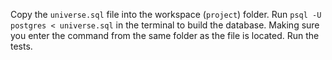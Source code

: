 Copy the `universe.sql` file into the workspace (`project`) folder. Run `psql -U postgres < universe.sql` in the terminal to build the database. Making sure you enter the command from the same folder as the file is located. Run the tests.